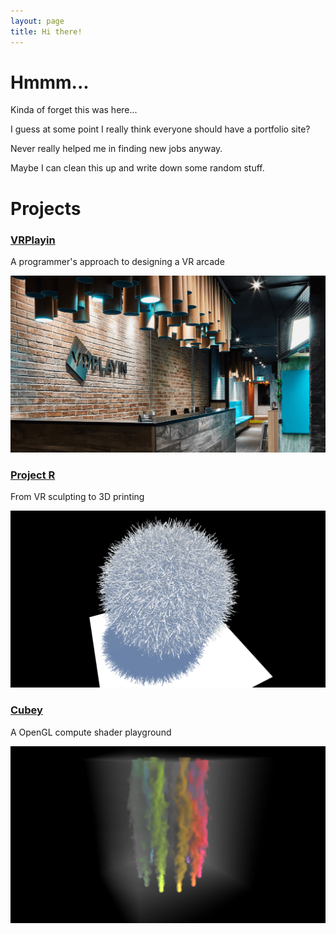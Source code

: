 ```yaml
---
layout: page
title: Hi there!
---
```


# Hmmm...

Kinda of forget this was here...

I guess at some point I really think everyone should have a portfolio site?

Never really helped me in finding new jobs anyway.

Maybe I can clean this up and write down some random stuff.

# Projects

### [VRPlayin](./vrplayin.html)

A programmer's approach to designing a VR arcade

[![vrplayin](./assets/img/vrplayin1.png)](./vrplayin.html)

### [Project R](./projectr.html)

From VR sculpting to 3D printing

[![projectr](./assets/img/projectr1.png)](./projectr.html)

### [Cubey](./cubey.html)

A OpenGL compute shader playground

[![cubey](./assets/img/cubey1.png)](./cubey.html)
